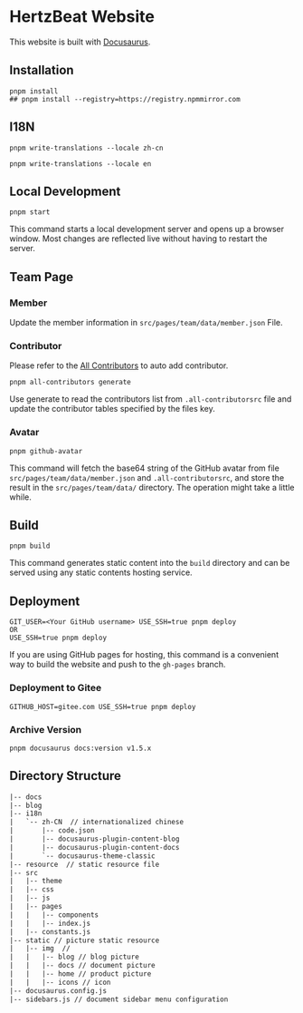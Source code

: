 # HertzBeat Website

This website is built with [Docusaurus](https://docusaurus.io/).

## Installation

```shell
pnpm install
## pnpm install --registry=https://registry.npmmirror.com
```

## I18N

```console
pnpm write-translations --locale zh-cn

pnpm write-translations --locale en
```

## Local Development

```console
pnpm start
```

This command starts a local development server and opens up a browser window. Most changes are reflected live without having to restart the server.

## Team Page

### Member

Update the member information in `src/pages/team/data/member.json` File.

### Contributor

Please refer to the [All Contributors](https://allcontributors.org/) to auto add contributor.

```console
pnpm all-contributors generate
```

Use generate to read the contributors list from `.all-contributorsrc` file and update the contributor tables specified by the files key.

### Avatar

```console
pnpm github-avatar
```

This command will fetch the base64 string of the GitHub avatar from file `src/pages/team/data/member.json` and `.all-contributorsrc`, and store the result in the `src/pages/team/data/` directory. The operation might take a little while.

## Build

```console
pnpm build
```

This command generates static content into the `build` directory and can be served using any static contents hosting service.

## Deployment

```console
GIT_USER=<Your GitHub username> USE_SSH=true pnpm deploy
OR
USE_SSH=true pnpm deploy
```

If you are using GitHub pages for hosting, this command is a convenient way to build the website and push to the `gh-pages` branch.

### Deployment to Gitee

```console
GITHUB_HOST=gitee.com USE_SSH=true pnpm deploy
```

### Archive Version

```shell
pnpm docusaurus docs:version v1.5.x
```

## Directory Structure

```html
|-- docs
|-- blog   
|-- i18n
|   `-- zh-CN  // internationalized chinese
|       |-- code.json
|       |-- docusaurus-plugin-content-blog
|       |-- docusaurus-plugin-content-docs
|       `-- docusaurus-theme-classic
|-- resource  // static resource file
|-- src
|   |-- theme
|   |-- css
|   |-- js
|   |-- pages
|   |   |-- components
|   |   |-- index.js
|   |-- constants.js
|-- static // picture static resource
|   |-- img  //
|   |   |-- blog // blog picture
|   |   |-- docs // document picture
|   |   |-- home // product picture
|   |   |-- icons // icon
|-- docusaurus.config.js
|-- sidebars.js // document sidebar menu configuration
```
